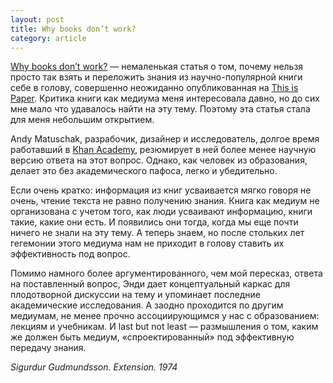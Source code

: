 ```yaml
---
layout: post
title: Why books don’t work?
category: article
---
```


[Why books don’t work?](https://thisispaper.com/Why-Books-Don-t-Work) — немаленькая статья о том, почему нельзя просто так взять и переложить знания из научно-популярной книги себе в голову, совершенно неожиданно опубликованная на [This is Paper](http://thisispaper.com/). Критика книги как медиума меня интересовала давно, но до сих мне мало что удавалось найти на эту тему. Поэтому эта статья стала для меня небольшим открытием.

Andy Matuschak, разрабочик, дизайнер и исследователь, долгое время работавший в [Khan Academy](https://www.khanacademy.org/about), резюмирует в ней более менее научную версию ответа на этот вопрос. Однако, как человек из образования, делает это без академического пафоса, легко и убедительно.

Если очень кратко: информация из книг усваивается мягко говоря не очень, чтение текста не равно получению знания. Книга как медиум не организована с учетом того, как люди усваивают информацию, книги такие, какие они есть. И появились они тогда, когда мы еще почти ничего не знали на эту тему. А теперь знаем, но после стольких лет гегемонии этого медиума нам не приходит в голову ставить их эффективность под вопрос.

Помимо намного более аргументированного, чем мой пересказ, ответа на поставленный вопрос, Энди дает концептуальный каркас для плодотворной дискуссии на тему и упоминает последние академические исследования. А заодно проходится по другим медиумам, не менее прочно ассоциирующимся у нас с образованием: лекциям и учебникам. И last but not least — размышления о том, каким же должен быть медиум, «спроектированный» под эффективную передачу знания.

_Sigurdur Gudmundsson. Extension. 1974_
